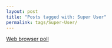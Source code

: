 ```yaml
---
layout: post
title: "Posts tagged with: Super User"
permalink: tags/Super-User/
---
```

[Web browser poll](/2012/02/web-browser-poll)
